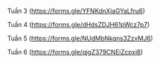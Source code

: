 Tuần 3 (https://forms.gle/YFNKdnXjaGYaLfru6)

Tuần 4 (https://forms.gle/dHdsZDJH61pWcz7p7)

Tuần 5 (https://forms.gle/NUdMbNkqns3ZzxMJ6)

Tuần 6 (https://forms.gle/qjgZ379CNEiZcpxi8)
